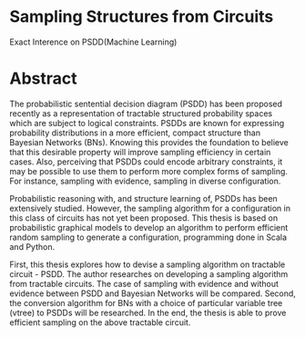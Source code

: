 # Sampling Structures from Circuits
Exact Interence on PSDD(Machine Learning)
# Abstract
The probabilistic sentential decision diagram (PSDD) has been proposed recently as a representation of tractable structured probability spaces which are subject to logical constraints. PSDDs are known for expressing probability distributions in a more efficient, compact structure than Bayesian Networks (BNs). Knowing this provides the foundation to believe that this desirable property will improve sampling efficiency in certain cases. Also, perceiving that PSDDs could encode arbitrary constraints, it may be possible to use them to perform more complex forms of sampling. For instance, sampling with evidence, sampling in diverse configuration.

Probabilistic reasoning with, and structure learning of, PSDDs has been extensively studied. However, the sampling algorithm for a configuration in this class of circuits has not yet been proposed. This thesis is based on probabilistic graphical models to develop an algorithm to perform efficient random sampling to generate a configuration, programming done in Scala and Python.

First, this thesis explores how to devise a sampling algorithm on tractable circuit - PSDD. The author researches on developing a sampling algorithm from tractable circuits. The case of sampling with evidence and without evidence between PSDD and Bayesian Networks will be compared. Second, the conversion algorithm for BNs with a choice of particular variable tree (vtree) to PSDDs will be researched. In the end, the thesis is able to prove efficient sampling on the above tractable circuit.
